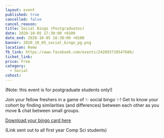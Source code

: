 ```yaml
---
layout: event
published: true
cancelled: false
cancel_reason:
title: Social Bingo (Postgraduates)
date: 2020-10-05 17:30:00 +0100
date_end: 2020-10-05 18:30:00 +0100
banner: 2020_10_05_social_bingo_pg.png
location: Remo
fb_link: https://www.facebook.com/events/242093710547686/
ticket_link:
price: Free
category:
  - Social
cohost:
---
```


(Note: this event is for postgraduate students only!)

Join your fellow freshers in a game of ✨ social bingo ✨! Get to know your cohort by finding similarities (and differences) between each other as you move & chat between small groups.

[Download your bingo card here](https://drive.google.com/file/d/17kxllvJBVCb8-0rGrFk_hbTqXFN-SrHr/view)

(Link sent out to all first year Comp Sci students)
